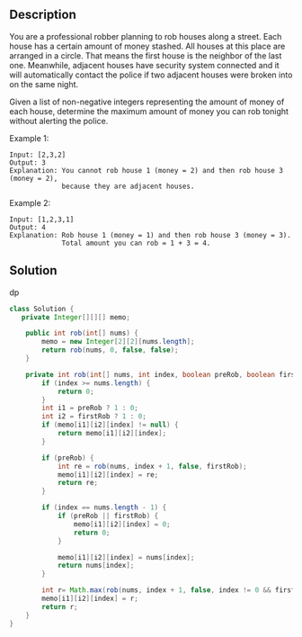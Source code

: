 ## Description

You are a professional robber planning to rob houses along a street. Each house has a certain amount of money stashed. All houses at this place are arranged in a circle. That means the first house is the neighbor of the last one. Meanwhile, adjacent houses have security system connected and it will automatically contact the police if two adjacent houses were broken into on the same night.

Given a list of non-negative integers representing the amount of money of each house, determine the maximum amount of money you can rob tonight without alerting the police.

Example 1:
```
Input: [2,3,2]
Output: 3
Explanation: You cannot rob house 1 (money = 2) and then rob house 3 (money = 2),
             because they are adjacent houses.
```             
Example 2:
```
Input: [1,2,3,1]
Output: 4
Explanation: Rob house 1 (money = 1) and then rob house 3 (money = 3).
             Total amount you can rob = 1 + 3 = 4.
```

## Solution

dp 

```java
class Solution {
   private Integer[][][] memo;

    public int rob(int[] nums) {
        memo = new Integer[2][2][nums.length];
        return rob(nums, 0, false, false);
    }

    private int rob(int[] nums, int index, boolean preRob, boolean firstRob) {
        if (index >= nums.length) {
            return 0;
        }
        int i1 = preRob ? 1 : 0;
        int i2 = firstRob ? 1 : 0;
        if (memo[i1][i2][index] != null) {
            return memo[i1][i2][index];
        }

        if (preRob) {
            int re = rob(nums, index + 1, false, firstRob);
            memo[i1][i2][index] = re;
            return re;
        }

        if (index == nums.length - 1) {
            if (preRob || firstRob) {
                memo[i1][i2][index] = 0;
                return 0;
            }

            memo[i1][i2][index] = nums[index];
            return nums[index];
        }

        int r= Math.max(rob(nums, index + 1, false, index != 0 && firstRob), rob(nums, index + 1, true, index == 0 || firstRob) + nums[index]);
        memo[i1][i2][index] = r;
        return r;
    }
}
```
